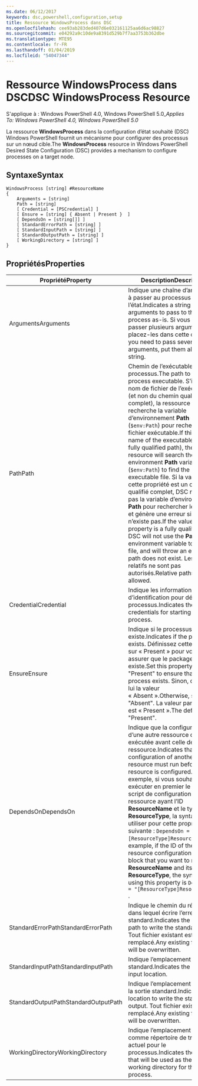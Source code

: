 ```yaml
---
ms.date: 06/12/2017
keywords: dsc,powershell,configuration,setup
title: Ressource WindowsProcess dans DSC
ms.openlocfilehash: cee93ab283ded407d6e032161125aa6d6ac98827
ms.sourcegitcommit: e04292a9c10de9a8391d529b7f7aa3753b362dbe
ms.translationtype: MTE95
ms.contentlocale: fr-FR
ms.lasthandoff: 01/04/2019
ms.locfileid: "54047344"
---
```

# <a name="dsc-windowsprocess-resource"></a><span data-ttu-id="4ad6a-103">Ressource WindowsProcess dans DSC</span><span class="sxs-lookup"><span data-stu-id="4ad6a-103">DSC WindowsProcess Resource</span></span>

<span data-ttu-id="4ad6a-104">S'applique à : Windows PowerShell 4.0, Windows PowerShell 5.0_</span><span class="sxs-lookup"><span data-stu-id="4ad6a-104">_Applies To: Windows PowerShell 4.0, Windows PowerShell 5.0_</span></span>

<span data-ttu-id="4ad6a-105">La ressource **WindowsProcess** dans la configuration d’état souhaité (DSC) Windows PowerShell fournit un mécanisme pour configurer des processus sur un nœud cible.</span><span class="sxs-lookup"><span data-stu-id="4ad6a-105">The **WindowsProcess** resource in Windows PowerShell Desired State Configuration (DSC) provides a mechanism to configure processes on a target node.</span></span>

## <a name="syntax"></a><span data-ttu-id="4ad6a-106">Syntaxe</span><span class="sxs-lookup"><span data-stu-id="4ad6a-106">Syntax</span></span>

```
WindowsProcess [string] #ResourceName
{
    Arguments = [string]
    Path = [string]
    [ Credential = [PSCredential] ]
    [ Ensure = [string] { Absent | Present }  ]
    [ DependsOn = [string[]] ]
    [ StandardErrorPath = [string] ]
    [ StandardInputPath = [string] ]
    [ StandardOutputPath = [string] ]
    [ WorkingDirectory = [string] ]
}
```

## <a name="properties"></a><span data-ttu-id="4ad6a-107">Propriétés</span><span class="sxs-lookup"><span data-stu-id="4ad6a-107">Properties</span></span>

| <span data-ttu-id="4ad6a-108">Propriété</span><span class="sxs-lookup"><span data-stu-id="4ad6a-108">Property</span></span> | <span data-ttu-id="4ad6a-109">Description</span><span class="sxs-lookup"><span data-stu-id="4ad6a-109">Description</span></span> |
| --- | --- |
| <span data-ttu-id="4ad6a-110">Arguments</span><span class="sxs-lookup"><span data-stu-id="4ad6a-110">Arguments</span></span>| <span data-ttu-id="4ad6a-111">Indique une chaîne d’arguments à passer au processus en l’état.</span><span class="sxs-lookup"><span data-stu-id="4ad6a-111">Indicates a string of arguments to pass to the process as-is.</span></span> <span data-ttu-id="4ad6a-112">Si vous devez passer plusieurs arguments, placez-les dans cette chaîne.</span><span class="sxs-lookup"><span data-stu-id="4ad6a-112">If you need to pass several arguments, put them all in this string.</span></span>|
| <span data-ttu-id="4ad6a-113">Path</span><span class="sxs-lookup"><span data-stu-id="4ad6a-113">Path</span></span>| <span data-ttu-id="4ad6a-114">Chemin de l’exécutable du processus.</span><span class="sxs-lookup"><span data-stu-id="4ad6a-114">The path to the process executable.</span></span> <span data-ttu-id="4ad6a-115">S’il s’agit du nom de fichier de l’exécutable (et non du chemin qualifié complet), la ressource DSC recherche la variable d’environnement **Path** (`$env:Path`) pour rechercher le fichier exécutable.</span><span class="sxs-lookup"><span data-stu-id="4ad6a-115">If this the file name of the executable (not the fully qualified path), the DSC resource will search the environment **Path** variable (`$env:Path`) to find the executable file.</span></span> <span data-ttu-id="4ad6a-116">Si la valeur de cette propriété est un chemin qualifié complet, DSC n’utilise pas la variable d’environnement **Path** pour rechercher le fichier et génère une erreur si le chemin n’existe pas.</span><span class="sxs-lookup"><span data-stu-id="4ad6a-116">If the value of this property is a fully qualified path, DSC will not use the **Path** environment variable to find the file, and will throw an error if the path does not exist.</span></span> <span data-ttu-id="4ad6a-117">Les chemins relatifs ne sont pas autorisés.</span><span class="sxs-lookup"><span data-stu-id="4ad6a-117">Relative paths are not allowed.</span></span>|
| <span data-ttu-id="4ad6a-118">Credential</span><span class="sxs-lookup"><span data-stu-id="4ad6a-118">Credential</span></span>| <span data-ttu-id="4ad6a-119">Indique les informations d’identification pour démarrer le processus.</span><span class="sxs-lookup"><span data-stu-id="4ad6a-119">Indicates the credentials for starting the process.</span></span>|
| <span data-ttu-id="4ad6a-120">Ensure</span><span class="sxs-lookup"><span data-stu-id="4ad6a-120">Ensure</span></span>| <span data-ttu-id="4ad6a-121">Indique si le processus existe.</span><span class="sxs-lookup"><span data-stu-id="4ad6a-121">Indicates if the process exists.</span></span> <span data-ttu-id="4ad6a-122">Définissez cette propriété sur « Present » pour vous assurer que le package existe.</span><span class="sxs-lookup"><span data-stu-id="4ad6a-122">Set this property to "Present" to ensure that the process exists.</span></span> <span data-ttu-id="4ad6a-123">Sinon, donnez-lui la valeur « Absent ».</span><span class="sxs-lookup"><span data-stu-id="4ad6a-123">Otherwise, set it to "Absent".</span></span> <span data-ttu-id="4ad6a-124">La valeur par défaut est « Present ».</span><span class="sxs-lookup"><span data-stu-id="4ad6a-124">The default is "Present".</span></span>|
| <span data-ttu-id="4ad6a-125">DependsOn</span><span class="sxs-lookup"><span data-stu-id="4ad6a-125">DependsOn</span></span> | <span data-ttu-id="4ad6a-126">Indique que la configuration d’une autre ressource doit être exécutée avant celle de cette ressource.</span><span class="sxs-lookup"><span data-stu-id="4ad6a-126">Indicates that the configuration of another resource must run before this resource is configured.</span></span> <span data-ttu-id="4ad6a-127">Par exemple, si vous souhaitez exécuter en premier le bloc de script de configuration de ressource ayant l’ID **ResourceName** et le type **ResourceType**, la syntaxe à utiliser pour cette propriété est la suivante : `DependsOn = "[ResourceType]ResourceName"`.</span><span class="sxs-lookup"><span data-stu-id="4ad6a-127">For example, if the ID of the resource configuration script block that you want to run first is **ResourceName** and its type is **ResourceType**, the syntax for using this property is `DependsOn = "[ResourceType]ResourceName"` .</span></span>|
| <span data-ttu-id="4ad6a-128">StandardErrorPath</span><span class="sxs-lookup"><span data-stu-id="4ad6a-128">StandardErrorPath</span></span>| <span data-ttu-id="4ad6a-129">Indique le chemin du répertoire dans lequel écrire l’erreur standard.</span><span class="sxs-lookup"><span data-stu-id="4ad6a-129">Indicates the directory path to write the standard error.</span></span> <span data-ttu-id="4ad6a-130">Tout fichier existant est remplacé.</span><span class="sxs-lookup"><span data-stu-id="4ad6a-130">Any existing file there will be overwritten.</span></span>|
| <span data-ttu-id="4ad6a-131">StandardInputPath</span><span class="sxs-lookup"><span data-stu-id="4ad6a-131">StandardInputPath</span></span>| <span data-ttu-id="4ad6a-132">Indique l’emplacement d’entrée standard.</span><span class="sxs-lookup"><span data-stu-id="4ad6a-132">Indicates the standard input location.</span></span>|
| <span data-ttu-id="4ad6a-133">StandardOutputPath</span><span class="sxs-lookup"><span data-stu-id="4ad6a-133">StandardOutputPath</span></span>| <span data-ttu-id="4ad6a-134">Indique l’emplacement où écrire la sortie standard.</span><span class="sxs-lookup"><span data-stu-id="4ad6a-134">Indicates the location to write the standard output.</span></span> <span data-ttu-id="4ad6a-135">Tout fichier existant est remplacé.</span><span class="sxs-lookup"><span data-stu-id="4ad6a-135">Any existing file there will be overwritten.</span></span>|
| <span data-ttu-id="4ad6a-136">WorkingDirectory</span><span class="sxs-lookup"><span data-stu-id="4ad6a-136">WorkingDirectory</span></span>| <span data-ttu-id="4ad6a-137">Indique l’emplacement à utiliser comme répertoire de travail actuel pour le processus.</span><span class="sxs-lookup"><span data-stu-id="4ad6a-137">Indicates the location that will be used as the current working directory for the process.</span></span>|